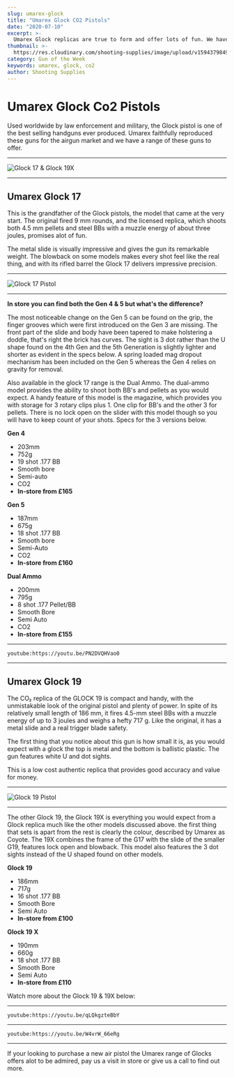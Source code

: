 ```yaml
---
slug: umarex-glock
title: "Umarex Glock CO2 Pistols"
date: "2020-07-10"
excerpt: >-
  Umarex Glock replicas are true to form and offer lots of fun. We have range of Umarex Glock's available in store.
thumbnail: >-
  https://res.cloudinary.com/shooting-supplies/image/upload/v1594379849/Blog/Umarex-Glock-FB_fnpome.png
category: Gun of the Week
keywords: umarex, glock, co2
author: Shooting Supplies
---
```


# **Umarex Glock Co2 Pistols**

Used worldwide by law enforcement and military, the Glock pistol is one of the best selling handguns ever produced. Umarex faithfully reproduced these guns for the airgun market and we have a range of these guns to offer.

---

![Glock 17 & Glock 19X](https://res.cloudinary.com/shooting-supplies/image/upload/v1594379849/Blog/Umarex-Glock-FB_fnpome.png)

---

## **Umarex Glock 17**

This is the grandfather of the Glock pistols, the model that came at the very start. The original fired 9 mm rounds, and the licensed replica, which shoots both 4.5 mm pellets and steel BBs with a muzzle energy of about three joules, promises alot of fun. 

The metal slide is visually impressive and gives the gun its remarkable weight. The blowback on some models makes every shot feel like the real thing, and with its rifled barrel the Glock 17 delivers impressive precision.

---

![Glock 17 Pistol](https://res.cloudinary.com/shooting-supplies/image/upload/v1594380212/guns/glock-17_qmjw1e.jpg)

---

**In store you can find both the Gen 4 & 5 but what's the difference?**

The most noticeable change on the Gen 5 can be found on the grip, the finger grooves which were first introduced on the Gen 3 are missing. The front part of the slide and body have been tapered to make holstering a doddle, that's right the brick has curves. The sight is 3 dot rather than the U shape found on the 4th Gen and the 5th Generation is slightly lighter and shorter as evident in the specs below. A spring loaded mag dropout mechanism has been included on the Gen 5 whereas the Gen 4 relies on gravity for removal.

Also available in the glock 17 range is the Dual Ammo. The dual-ammo model provides the ability to shoot both BB's and pellets as you would expect. A handy feature of this model is the magazine, which provides you with storage for 3 rotary clips plus 1. One clip for BB's and the other 3 for pellets. There is no lock open on the slider with this model though so you will have to keep count of your shots. Specs for the 3 versions below.

    
**Gen 4**
- 203mm
- 752g
- 19 shot .177 BB
- Smooth bore
- Semi-auto
- CO2
- **In-store from £165**

    
**Gen 5**
- 187mm
- 675g
- 18 shot .177 BB
- Smooth bore
- Semi-Auto
- CO2
- **In-store from £160**

    
**Dual Ammo**
- 200mm
- 795g
- 8 shot .177 Pellet/BB
- Smooth Bore
- Semi Auto
- CO2
- **In-store from £155**

---

`youtube:https://youtu.be/PN2DVQHVao0`

---

## **Umarex Glock 19**

The CO₂ replica of the GLOCK 19 is compact and handy, with the unmistakable look of the original pistol and plenty of power. In spite of its relatively small length of 186 mm, it fires 4.5-mm steel BBs with a muzzle energy of up to 3 joules and weighs a hefty 717 g. Like the original, it has a metal slide and a real trigger blade safety.

The first thing that you notice about this gun is how small it is, as you would expect with a glock the top is metal and the bottom is ballistic plastic. The gun features white U and dot sights. 

This is a low cost authentic replica that provides good accuracy and value for money.

---

![Glock 19 Pistol](https://res.cloudinary.com/shooting-supplies/image/upload/v1594380177/guns/glock-19_luyoey.jpg)

---

The other Glock 19, the Glock 19X is everything you would expect from a Glock replica much like the other models discussed above. the first thing that sets is apart from the rest is clearly the colour, described by Umarex as Coyote. The 19X combines the frame of the G17 with the slide of the smaller G19, features lock open and blowback. This model also features the 3 dot sights instead of the U shaped found on other models.

    
**Glock 19**
- 186mm
- 717g
- 16 shot .177 BB
- Smooth Bore
- Semi Auto
- **In-store from £100**

    
**Glock 19 X**
- 190mm
- 660g
- 18 shot .177 BB
- Smooth Bore
- Semi Auto
- **In-store from £110**

Watch more about the Glock 19 & 19X below:

---

`youtube:https://youtu.be/qLQkgzteBbY`

---

`youtube:https://youtu.be/W4vrW_66eRg`

---

If your looking to purchase a new air pistol the Umarex range of Glocks offers alot to be admired, pay us a visit in store or give us a call to find out more.
